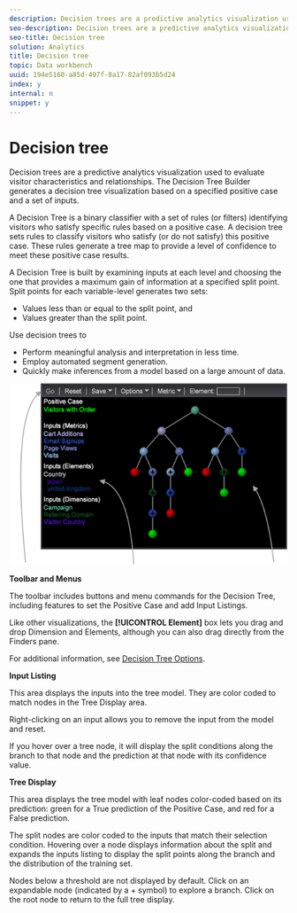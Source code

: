```yaml
---
description: Decision trees are a predictive analytics visualization used to evaluate visitor characteristics and relationships. The Decision Tree Builder generates a decision tree visualization based on a specified positive case and a set of inputs.
seo-description: Decision trees are a predictive analytics visualization used to evaluate visitor characteristics and relationships. The Decision Tree Builder generates a decision tree visualization based on a specified positive case and a set of inputs.
seo-title: Decision tree
solution: Analytics
title: Decision tree
topic: Data workbench
uuid: 194e5160-a85d-497f-8a17-82af093b5d24
index: y
internal: n
snippet: y
---
```


# Decision tree

Decision trees are a predictive analytics visualization used to evaluate visitor characteristics and relationships. The Decision Tree Builder generates a decision tree visualization based on a specified positive case and a set of inputs.

A Decision Tree is a binary classifier with a set of rules (or filters) identifying visitors who satisfy specific rules based on a positive case. A decision tree sets rules to classify visitors who satisfy (or do not satisfy) this positive case. These rules generate a tree map to provide a level of confidence to meet these positive case results.

A Decision Tree is built by examining inputs at each level and choosing the one that provides a maximum gain of information at a specified split point. Split points for each variable-level generates two sets:

* Values less than or equal to the split point, and 
* Values greater than the split point.

Use decision trees to

* Perform meaningful analysis and interpretation in less time. 
* Employ automated segment generation. 
* Quickly make inferences from a model based on a large amount of data.

![](assets/decision_tree_parts.png)

**Toolbar and Menus**

The toolbar includes buttons and menu commands for the Decision Tree, including features to set the Positive Case and add Input Listings.

Like other visualizations, the **[!UICONTROL Element]** box lets you drag and drop Dimension and Elements, although you can also drag directly from the Finders pane.

For additional information, see [Decision Tree Options](../../c-analysis-vis/c-decision-trees/c-decision-trees-menu.md#concept_BFC4E80651A243D3966CC770B205606C).

**Input Listing**

This area displays the inputs into the tree model. They are color coded to match nodes in the Tree Display area.

Right-clicking on an input allows you to remove the input from the model and reset.

If you hover over a tree node, it will display the split conditions along the branch to that node and the prediction at that node with its confidence value.

**Tree Display**

This area displays the tree model with leaf nodes color-coded based on its prediction: green for a True prediction of the Positive Case, and red for a False prediction.

The split nodes are color coded to the inputs that match their selection condition. Hovering over a node displays information about the split and expands the inputs listing to display the split points along the branch and the distribution of the training set.

Nodes below a threshold are not displayed by default. Click on an expandable node (indicated by a + symbol) to explore a branch. Click on the root node to return to the full tree display. 
